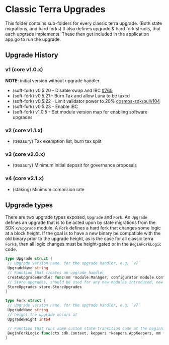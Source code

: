 # Classic Terra Upgrades

This folder contains sub-folders for every classic terra upgrade. (Both state
migrations, and hard forks) It also defines upgrade & hard fork structs,
that each upgrade implements. These then get included in the application
app.go to run the upgrade.

## Upgrade History
### v1 (core v1.0.x)
__NOTE__: initial version without upgrade handler
* (soft-fork) v0.5.20 - Disable swap and IBC [#760](https://github.com/terra-money/classic-core/pull/760)
* (soft-fork) v0.5.21 - Burn Tax and allow Luna to be taxed
* (soft-fork) v0.5.22 - Limit validator power to 20% [cosmos-sdk/pull/104](https://github.com/terra-money/cosmos-sdk/pull/104)
* (soft-fork) v0.5.23 - Enable IBC
* (soft-fork) v1.0.5 - Set module version map for enabling software upgrades
### v2 (core v1.1.x)
* (treasury) Tax exemption list, burn tax split
### v3 (core v2.0.x)
* (treasury) Minimum initial deposit for governance proposals
### v4 (core v2.1.x)
* (staking) Minimum commision rate

## Upgrade types

There are two upgrade types exposed, `Upgrade` and `Fork`. An `Upgrade`
defines an upgrade that is to be acted upon by state migrations from the
SDK `x/upgrade` module. A `Fork` defines a hard fork that changes some
logic at a block height. If the goal is to have a new binary be
compatible with the old binary prior to the upgrade height, as is the
case for all classic terra `Fork`s, then all logic changes must be
height-gated or in the `BeginForkLogic` code.

```go
type Upgrade struct {
 // Upgrade version name, for the upgrade handler, e.g. `v7`
 UpgradeName string
 // Function that creates an upgrade handler
 CreateUpgradeHandler func(mm *module.Manager, configurator module.Configurator, keepers *keepers.AppKeepers) upgradetypes.UpgradeHandler
 // Store upgrades, should be used for any new modules introduced, new modules deleted, or store names renamed.
 StoreUpgrades store.StoreUpgrades
}

type Fork struct {
 // Upgrade version name, for the upgrade handler, e.g. `v7`
 UpgradeName string
 // height the upgrade occurs at
 UpgradeHeight int64

 // Function that runs some custom state transition code at the beginning of a fork.
 BeginForkLogic func(ctx sdk.Context, keppers *keepers.AppKeepers, mm *module.Manager)
}
```
